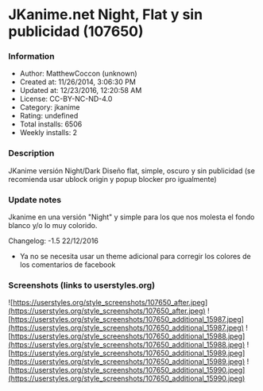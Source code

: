 # JKanime.net Night, Flat y sin publicidad (107650)

### Information
- Author: MatthewCoccon (unknown)
- Created at: 11/26/2014, 3:06:30 PM
- Updated at: 12/23/2016, 12:20:58 AM
- License:  CC-BY-NC-ND-4.0
- Category: jkanime
- Rating: undefined
- Total installs: 6506
- Weekly installs: 2


### Description
JKanime versión Night/Dark
Diseño flat, simple, oscuro y sin publicidad (se recomienda usar ublock origin y popup blocker pro igualmente)

### Update notes
Jkanime en una versión "Night" y simple para los que nos molesta el fondo blanco y/o lo muy colorido.


Changelog:
-1.5 22/12/2016
* Ya no se necesita usar un theme adicional para corregir los colores de los comentarios de facebook

### Screenshots (links to userstyles.org)
![https://userstyles.org/style_screenshots/107650_after.jpeg](https://userstyles.org/style_screenshots/107650_after.jpeg)
![https://userstyles.org/style_screenshots/107650_additional_15987.jpeg](https://userstyles.org/style_screenshots/107650_additional_15987.jpeg)
![https://userstyles.org/style_screenshots/107650_additional_15988.jpeg](https://userstyles.org/style_screenshots/107650_additional_15988.jpeg)
![https://userstyles.org/style_screenshots/107650_additional_15989.jpeg](https://userstyles.org/style_screenshots/107650_additional_15989.jpeg)
![https://userstyles.org/style_screenshots/107650_additional_15990.jpeg](https://userstyles.org/style_screenshots/107650_additional_15990.jpeg)

